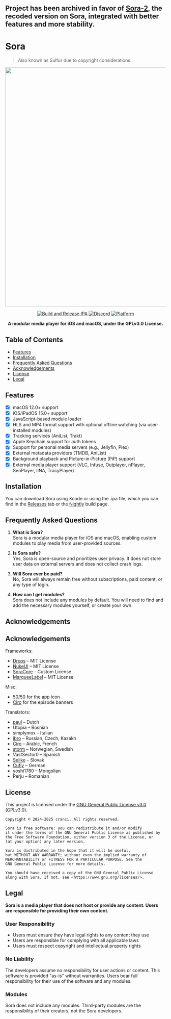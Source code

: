 ## Project has been archived in favor of [Sora-2](https://github.com/cranci1/Sora-2), the recoded version on Sora, integrated with better features and more stability.

# Sora
> Also known as Sulfur due to copyright considerations.

<div align="center"> 

<img src="https://raw.githubusercontent.com/cranci1/Sora/refs/heads/main/assets/Sulfur.png" width="750px">

[![Build and Release IPA](https://github.com/cranci1/Sora/actions/workflows/build.yml/badge.svg)](https://github.com/cranci1/Sora/actions/workflows/build.yml) [![Discord](https://img.shields.io/discord/1293430817841741899.svg?logo=discord&color=blue)](https://discord.gg/XR3SrmUbpd) [![Platform](https://img.shields.io/badge/Platform-iOS%20%7C%20iPadOS%2015.0%2B%20%26%20macOS%2012.0%2B-red?logo=apple&logoColor=white)](https://img.shields.io/badge/Platform-iOS%20%7C%20iPadOS%2015.0%2B%20%26%20macOS%2012.0%2B-red?logo=apple&logoColor=white)

**A modular media player for iOS and macOS, under the GPLv3.0 License.**

</div>

## Table of Contents

- [Features](#features)
- [Installation](#installation)
- [Frequently Asked Questions](#frequently-asked-questions)
- [Acknowledgements](#acknowledgements)
- [License](#license)
- [Legal](#legal)

## Features

- [x] macOS 12.0+ support
- [x] iOS/iPadOS 15.0+ support
- [x] JavaScript-based module loader
- [x] HLS and MP4 format support with optional offline watching (via user-installed modules)
- [x] Tracking services (AniList, Trakt)
- [x] Apple Keychain support for auth tokens
- [x] Support for personal media servers (e.g., Jellyfin, Plex)
- [x] External metadata providers (TMDB, AniList)
- [x] Background playback and Picture-in-Picture (PiP) support
- [x] External media player support (VLC, Infuse, Outplayer, nPlayer, SenPlayer, IINA, TracyPlayer)

## Installation

You can download Sora using Xcode or using the .ipa file, which you can find in the [Releases](https://github.com/cranci1/Sora/releases) tab or the [Nightly](https://nightly.link/cranci1/Sora/workflows/build/dev/Sulfur-IPA.zip) build page.

## Frequently Asked Questions

1. **What is Sora?**  
   Sora is a modular media player for iOS and macOS, enabling custom modules to play media from user-provided sources.

2. **Is Sora safe?**  
   Yes, Sora is open-source and prioritizes user privacy. It does not store user data on external servers and does not collect crash logs.

3. **Will Sora ever be paid?**  
   No, Sora will always remain free without subscriptions, paid content, or any type of login.

4. **How can I get modules?**  
   Sora does not include any modules by default. You will need to find and add the necessary modules yourself, or create your own.

## Acknowledgements

## Acknowledgements

Frameworks:
- [Drops](https://github.com/omaralbeik/Drops) – MIT License  
- [NukeUI](https://github.com/kean/NukeUI) – MIT License  
- [SoraCore](https://github.com/cranci1/SoraCore) – Custom License  
- [MarqueeLabel](https://github.com/cbpowell/MarqueeLabel) – MIT License  

Misc:
- [50/50](https://github.com/50n50) for the app icon  
- [Ciro](https://github.com/CiroHoodLove) for the episode banners  

Translators:
- [paul](https://github.com/50n50) – Dutch  
- Utopia – Bosnian  
- simplymox – Italian  
- [ibro](https://github.com/xibrox) – Russian, Czech, Kazakh  
- [Ciro](https://github.com/CiroHoodLove) – Arabic, French  
- [storm](https://github.com/stormfjeld) – Norwegian, Swedish  
- VastSector0 – Spanish  
- [Seiike](https://github.com/Seeike) – Slovak  
- [Cufiy](https://github.com/JMcrafter26) – German  
- yoshi1780 – Mongolian  
- Perju – Romanian  


## License

This project is licensed under the [GNU General Public License v3.0](LICENSE) (GPLv3.0).

```
Copyright © 2024-2025 cranci. All rights reserved.

Sora is free software: you can redistribute it and/or modify
it under the terms of the GNU General Public License as published by
the Free Software Foundation, either version 3 of the License, or
(at your option) any later version.

Sora is distributed in the hope that it will be useful,
but WITHOUT ANY WARRANTY; without even the implied warranty of
MERCHANTABILITY or FITNESS FOR A PARTICULAR PURPOSE. See the
GNU General Public License for more details.

You should have received a copy of the GNU General Public License
along with Sora. If not, see <https://www.gnu.org/licenses/>.
```

## Legal

**Sora is a media player that does not host or provide any content. Users are responsible for providing their own content.**

### User Responsibility
- Users must ensure they have legal rights to any content they use
- Users are responsible for complying with all applicable laws
- Users must respect copyright and intellectual property rights

### No Liability
The developers assume no responsibility for user actions or content. This software is provided "as-is" without warranties. Users bear full responsibility for their use of the software and any modules.

### Modules
Sora does not include any modules. Third-party modules are the responsibility of their creators, not the Sora developers.


